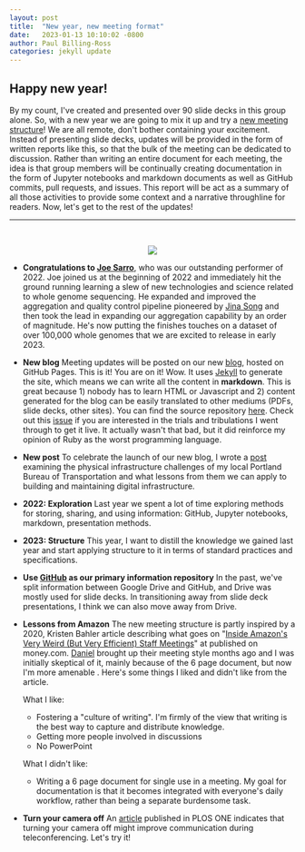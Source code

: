 ```yaml
---
layout: post
title:  "New year, new meeting format"
date:   2023-01-13 10:10:02 -0800
author: Paul Billing-Ross
categories: jekyll update
---
```


## **Happy new year!**

 By my count, I've created and presented over 90 slide decks in this group alone. So, with a new year we are going to mix it up and try a [new meeting structure](https://github.com/va-big-data-genomics/general-practices/blob/main/group-meetings.md)! We are all remote, don't bother containing your excitement. Instead of presenting slide decks, updates will be provided in the form of written reports like this, so that the bulk of the meeting can be dedicated to discussion. Rather than writing an entire document for each meeting, the idea is that group members will be continually creating documentation in the form of Jupyter notebooks and markdown documents as well as GitHub commits, pull requests, and issues. This report will be act as a summary of all those activities to provide some context and a narrative throughline for readers. Now, let's get to the rest of the updates!

---

<br>

<p align="center">
  <img src="https://med.stanford.edu/gbsc/projects/vapahcs/_jcr_content/sidebar-top/panel_builder_919821219/panel_0/accordion/accordion_content1/image.img.320.high.jpg/joseph-sarro.jpg" />
</p>

* **Congratulations to [Joe Sarro](https://www.linkedin.com/in/joseph-sarro-m-s-ph-d-61422b6b/)**, who was our outstanding performer of 2022. Joe joined us at the beginning of 2022 and immediately hit the ground running learning a slew of new technologies and science related to whole genome sequencing. He expanded and improved the aggregation and quality control pipeline pioneered by [Jina Song](https://www.linkedin.com/in/jina-song-55820827/) and then took the lead in expanding our aggregation capability by an order of magnitude. He's now putting the finishes touches on a dataset of over 100,000 whole genomes that we are excited to release in early 2023.

* **New blog** Meeting updates will be posted on our new [blog](https://va-big-data-genomics.github.io/), hosted on GitHub Pages. This is it! You are on it! Wow. It uses [Jekyll](https://jekyllrb.com/) to generate the site, which means we can write all the content in **markdown**. This is great because 1) nobody has to learn HTML or Javascript and 2) content generated for the blog can be easily translated to other mediums (PDFs, slide decks, other sites). You can find the source repository [here](https://github.com/va-big-data-genomics/va-big-data-genomics.github.io). Check out this [issue](https://github.com/va-big-data-genomics/va-big-data-genomics.github.io/issues/1) if you are interested in the trials and tribulations I went through to get it live. It actually wasn't that bad, but it did reinforce my opinion of Ruby as the worst programming language.

* **New post** To celebrate the launch of our new blog, I wrote a [post](https://va-big-data-genomics.github.io/jekyll/update/2023/01/12/infrastructure-lessons-from-pbot.html) examining the physical infrastructure challenges of my local Portland Bureau of Transportation and what lessons from them we can apply to building and maintaining digital infrastructure.

* **2022: Exploration** Last year we spent a lot of time exploring methods for storing, sharing, and using information: GitHub, Jupyter notebooks, markdown, presentation methods.

* **2023: Structure** This year, I want to distill the knowledge we gained last year and start applying structure to it in terms of standard practices and specifications.

* **Use [GitHub](https://github.com/va-big-data-genomics) as our primary information repository** In the past, we've split information between Google Drive and GitHub, and Drive was mostly used for slide decks. In transitioning away from slide deck presentations, I think we can also move away from Drive.

* **Lessons from Amazon** The new meeting structure is partly inspired by a 2020, Kristen Bahler article describing what goes on "[Inside Amazon's Very Weird (But Very Efficient) Staff Meetings](https://money.com/amazon-meetings-no-powerpoint/)" at published on money.com. [Daniel](https://www.linkedin.com/in/daniel-cotter-45762096/) brought up their meeting style months ago and I was initially skeptical of it, mainly because of the 6 page document, but now I'm more amenable . Here's some things I liked and didn't like from the article.

  What I like:
    * Fostering a "culture of writing". I'm firmly of the view that writing is the best way to capture and distribute knowledge.
    * Getting more people involved in discussions
    * No PowerPoint

  What I didn't like:
    * Writing a 6 page document for single use in a meeting. My goal for documentation is that it becomes integrated with everyone's daily workflow, rather than being a separate burdensome task.

* **Turn your camera off** An [article](https://journals.plos.org/plosone/article?id=10.1371/journal.pone.0247655) published in PLOS ONE indicates that turning your camera off might improve communication during teleconferencing. Let's try it!

  

  
